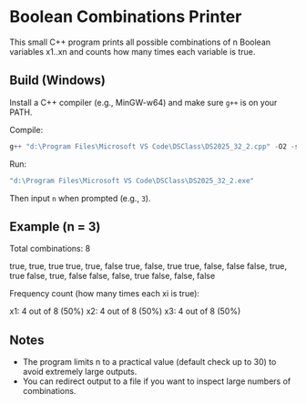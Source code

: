 # Boolean Combinations Printer

This small C++ program prints all possible combinations of n Boolean variables x1..xn and counts how many times each variable is true.

## Build (Windows)

Install a C++ compiler (e.g., MinGW-w64) and make sure `g++` is on your PATH.

Compile:

```powershell
g++ "d:\Program Files\Microsoft VS Code\DSClass\DS2025_32_2.cpp" -O2 -std=c++17 -o "d:\Program Files\Microsoft VS Code\DSClass\DS2025_32_2.exe"
```

Run:

```powershell
"d:\Program Files\Microsoft VS Code\DSClass\DS2025_32_2.exe"
```

Then input `n` when prompted (e.g., `3`).

## Example (n = 3)

Total combinations: 8

true, true, true
true, true, false
true, false, true
true, false, false
false, true, true
false, true, false
false, false, true
false, false, false

Frequency count (how many times each xi is true):

x1: 4 out of 8 (50%)
x2: 4 out of 8 (50%)
x3: 4 out of 8 (50%)

## Notes

- The program limits n to a practical value (default check up to 30) to avoid extremely large outputs.
- You can redirect output to a file if you want to inspect large numbers of combinations.
